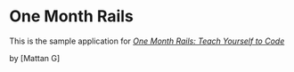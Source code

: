 # One Month Rails

This is the sample application for
[*One Month Rails: Teach Yourself to Code*](http://onemonthrails.com)

by [Mattan G]